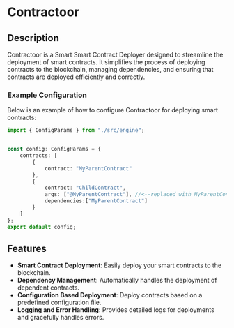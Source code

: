 # Contractoor

## Description
Contractoor is a Smart Smart Contract Deployer designed to streamline the deployment of smart contracts. It simplifies the process of deploying contracts to the blockchain, managing dependencies, and ensuring that contracts are deployed efficiently and correctly.

### Example Configuration

Below is an example of how to configure Contractoor for deploying smart contracts:
```typescript
import { ConfigParams } from "./src/engine";


const config: ConfigParams = {
    contracts: [
        {
            contract: "MyParentContract"
        },
        {
            contract: "ChildContract",
            args: ["@MyParentContract"], //<--replaced with MyParentContract address
            dependencies:["MyParentContract"]  
        }
    ]
};
export default config;
```


## Features
- **Smart Contract Deployment**: Easily deploy your smart contracts to the blockchain.
- **Dependency Management**: Automatically handles the deployment of dependent contracts.
- **Configuration Based Deployment**: Deploy contracts based on a predefined configuration file.
- **Logging and Error Handling**: Provides detailed logs for deployments and gracefully handles errors.

